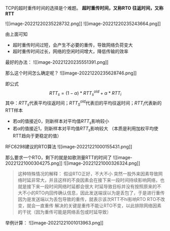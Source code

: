TCP的超时重传时间的选择是个难题。
**超时重传时间，又称RTO**
**往返时间，又称RTT**

![[image-20221220235228732.png]]
![[image-20221220235243664.png]]

由上面可知
- 超时重传时间过短，会产生不必要的重传，导致网络负荷变大
- 超时重传时间过长，网络的空闲时间增大，降低传输的效率

最好的办法：
![[image-20221220235551391.png]]

那么这个时间怎么确定呢？
![[image-20221220235628746.png]]

即公式$$RTT_s=(1-\alpha)*RTT_s^{old}+\alpha*RTT_i$$
其中：$RTT_s$代表平均往返时间；$RTT_S^{old}$代表旧的平均往返时间；$RTT_i$代表新的RTT样本
- 若$\alpha$的值接近0，则新样本对平均值$RTT_s$影响较小
- 若$\alpha$的值接近1，则新样本对平均值$RTT_s$影响较大
（本质是利用加权平均使RTT趋向于更稳定的值）

RFC6298建议的RTO算法
![[image-20221221000155431.png]]

那么要求一个RTO，剩下的就是如歌测量RTT的时间了
![[image-20221221000304275.png]]
![[image-20221221000326324.png]]
>这种特殊情况的解释：
>假设RTO正好，不大不小
>突然一股外来因素导致网络时延非常大，并且这样的不良因素会在接下来一段时间持续影响网络，也就是接下来一段时间网络时延都会很大
>时延导致目标并没有按照原来的不大不小的RTO内回传确认信息，因此发送端误以为是丢包了，于是进行重传
>因为是发送端以为丢包导致的重传，就表示该次RTT不hi影响RTO
>RTO不改变，就会一直重传
>解决的关键是重传不能让RTO不变，以此排除网络因素的干扰（因为重传可能是网络丢包或时延导致）

举例计算：
![[image-20221221001013963.png]]


